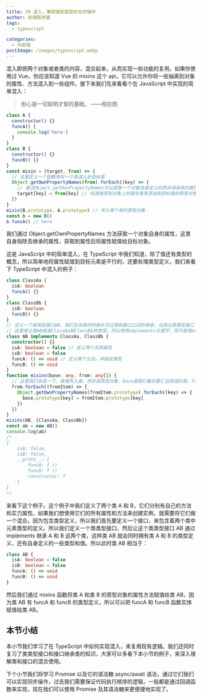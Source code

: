 ```yaml
---
title: 29 混入，兼顾值和类型的合并操作
author: 前端程序猿
tags:
  - typescript

categories:
  - 大前端
postImage: /images/typescript.webp
---
```


混入即把两个对象或者类的内容，混合起来，从而实现一些功能的复用。如果你使用过 Vue，你应该知道 Vue 的 mixins 这个 api，它可以允许你将一些抽离到对象的属性、方法混入到一些组件。接下来我们先来看看个在 JavaScript 中实现的简单混入：

<!-- more -->

> 耐心是一切聪明才智的基础。 ——柏拉图

```js
class A {
  constructor() {}
  funcA() {
    console.log('here')
  }
}
class B {
  constructor() {}
  funcB() {}
}
const mixin = (target, from) => {
  // 这里定义一个函数来将一个类混入到目标类
  Object.getOwnPropertyNames(from).forEach((key) => {
    // 通过Object.getOwnPropertyNames可以获取一个对象自身定义的而非继承来的属性名组成的数组
    target[key] = from[key] // 将源类原型对象上的属性拿来添加到目标类的原型对象上
  })
}
mixin(B.prototype, A.prototype) // 传入两个类的原型对象
const b = new B()
b.funcA() // here
```

我们通过 Object.getOwnPropertyNames 方法获取一个对象自身的属性，这里自身指除去继承的属性，获取到属性后将属性赋值给目标对象。

这是 JavaScript 中的简单混入，在 TypeScript 中我们知道，除了值还有类型的概念，所以简单地将属性赋值到目标元素是不行的，还要处理类型定义，我们来看下 TypeScript 中混入的例子：

```ts
class ClassAa {
  isA: boolean
  funcA() {}
}
class ClassBb {
  isB: boolean
  funcB() {}
}
// 定义一个类类型接口AB，我们在讲类的时候补充过类和接口之间的继承，也讲过类类型接口
// 这里是让类AB继承ClassAa和ClassBb的类型，所以使用implements关键字，而不是用extends
class AB implements ClassAa, ClassBb {
  constructor() {}
  isA: boolean = false // 定义两个实例属性
  isB: boolean = false
  funcA: () => void // 定义两个方法，并指定类型
  funcB: () => void
}
function mixins(base: any, from: any[]) {
  // 这里我们改造一下，直接传入类，而非其原型对象，base是我们最后要汇总而成的类，from是个数组，是我们要混入的源类组成的数组
  from.forEach((fromItem) => {
    Object.getOwnPropertyNames(fromItem.prototype).forEach((key) => {
      base.prototype[key] = fromItem.prototype[key]
    })
  })
}
mixins(AB, [ClassAa, ClassBb])
const ab = new AB()
console.log(ab)
/*
{
    isA: false,
    isB: false,
    __proto__: {
        funcA: f ()
        funcB: f ()
        constructor: f
    }
}
*/
```

来看下这个例子。这个例子中我们定义了两个类 A 和 B，它们分别有自己的方法和实力属性。如果我们想使用它们的所有属性和方法来创建实例，就需要将它们做一个混合。因为包含类型定义，所以我们首先要定义一个接口，来包含着两个类中元素类型的定义。所以我们定义一个类类型接口，然后让这个类类型接口 AB 通过 implements 继承 A 和 B 这两个类，这样类 AB 就会同时拥有类 A 和 B 的类型定义，还有自身定义的一些类型和值。所以此时类 AB 相当于：

```ts
class AB {
  isA: boolean = false
  isB: boolean = false
  funcA: () => void
  funcB: () => void
}
```

然后我们通过 mixins 函数将类 A 和类 B 的原型对象的属性方法赋值给类 AB，因为类 AB 有 funcA 和 funcB 的类型定义，所以可以把 funcA 和 funcB 函数实体赋值给类 AB。

## 本节小结

本小节我们学习了在 TypeScript 中如何实现混入，来复用现有逻辑。我们还同时复习了类类型接口和接口继承类的知识，大家可以多看下本小节的例子，来深入理解类和接口的混合使用。

下个小节我们将学习 Promise 以及它的语法糖 async/await 语法，通过它们我们可以实现同步操作，过去我们需要保证代码执行顺序的逻辑，一般都是通过回调函数来实现，现在我们可以使用 Promise 及其语法糖来更便捷地实现了。
